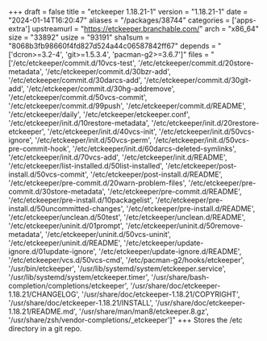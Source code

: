 +++
draft = false
title = "etckeeper 1.18.21-1"
version = "1.18.21-1"
date = "2024-01-14T16:20:47"
aliases = "/packages/38744"
categories = ['apps-extra']
upstreamurl = "https://etckeeper.branchable.com/"
arch = "x86_64"
size = "33892"
usize = "93191"
sha1sum = "8068b3fb98660f4fd827d524a44c06587842ff67"
depends = "['dcron>=3.2-4', 'git>=1.5.3.4', 'pacman-g2>=3.6.7']"
files = "['/etc/etckeeper/commit.d/10vcs-test', '/etc/etckeeper/commit.d/20store-metadata', '/etc/etckeeper/commit.d/30bzr-add', '/etc/etckeeper/commit.d/30darcs-add', '/etc/etckeeper/commit.d/30git-add', '/etc/etckeeper/commit.d/30hg-addremove', '/etc/etckeeper/commit.d/50vcs-commit', '/etc/etckeeper/commit.d/99push', '/etc/etckeeper/commit.d/README', '/etc/etckeeper/daily', '/etc/etckeeper/etckeeper.conf', '/etc/etckeeper/init.d/10restore-metadata', '/etc/etckeeper/init.d/20restore-etckeeper', '/etc/etckeeper/init.d/40vcs-init', '/etc/etckeeper/init.d/50vcs-ignore', '/etc/etckeeper/init.d/50vcs-perm', '/etc/etckeeper/init.d/50vcs-pre-commit-hook', '/etc/etckeeper/init.d/60darcs-deleted-symlinks', '/etc/etckeeper/init.d/70vcs-add', '/etc/etckeeper/init.d/README', '/etc/etckeeper/list-installed.d/50list-installed', '/etc/etckeeper/post-install.d/50vcs-commit', '/etc/etckeeper/post-install.d/README', '/etc/etckeeper/pre-commit.d/20warn-problem-files', '/etc/etckeeper/pre-commit.d/30store-metadata', '/etc/etckeeper/pre-commit.d/README', '/etc/etckeeper/pre-install.d/10packagelist', '/etc/etckeeper/pre-install.d/50uncommitted-changes', '/etc/etckeeper/pre-install.d/README', '/etc/etckeeper/unclean.d/50test', '/etc/etckeeper/unclean.d/README', '/etc/etckeeper/uninit.d/01prompt', '/etc/etckeeper/uninit.d/50remove-metadata', '/etc/etckeeper/uninit.d/50vcs-uninit', '/etc/etckeeper/uninit.d/README', '/etc/etckeeper/update-ignore.d/01update-ignore', '/etc/etckeeper/update-ignore.d/README', '/etc/etckeeper/vcs.d/50vcs-cmd', '/etc/pacman-g2/hooks/etckeeper', '/usr/bin/etckeeper', '/usr/lib/systemd/system/etckeeper.service', '/usr/lib/systemd/system/etckeeper.timer', '/usr/share/bash-completion/completions/etckeeper', '/usr/share/doc/etckeeper-1.18.21/CHANGELOG', '/usr/share/doc/etckeeper-1.18.21/COPYRIGHT', '/usr/share/doc/etckeeper-1.18.21/INSTALL', '/usr/share/doc/etckeeper-1.18.21/README.md', '/usr/share/man/man8/etckeeper.8.gz', '/usr/share/zsh/vendor-completions/_etckeeper']"
+++
Stores the /etc directory in a git repo.